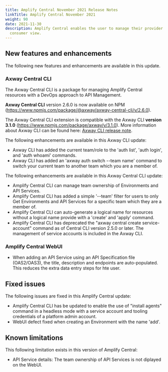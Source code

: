 ```yaml
---
title: Amplify Central November 2021 Release Notes
linkTitle: Amplify Central November 2021
weight: 90
date: 2021-11-30
description: Amplify Central enables the user to manage their provider /
  consumer view.
---
```


## New features and enhancements

The following new features and enhancements are available in this update.

### Axway Central CLI

The Axway Central CLI is a package for managing Amplify Central resources with a DevOps approach to API Management.

**Axway Central CLI** version 2.6.0 is now available on NPM (<https://www.npmjs.com/package/@axway/axway-central-cli/v/2.6.0>).

The Axway Central CLI extension is compatible with the Axway CLI **version 3.1.0** (<https://www.npmjs.com/package/axway/v/3.1.0>).
More information about Axway CLI can be found here: [Axway CLI release note](https://docs.axway.com/bundle/axwaycli-open-docs/page/docs/release_notes/3_1_0_20211202_relnotes/index.html).

The following enhancements are available in this Axway CLI update:

* Axway CLI has added the current team/role to the 'auth list', 'auth login', and 'auth whoami' commands.
* Axway CLI has added an 'axway auth switch --team name' command to switch your current team to another team which you are a member of.

The following enhancements are available in this Axway Central CLI update:

* Amplify Central CLI can manage team ownership of Environments and API Services.
* Amplify Central CLI has added a simple '--team' filter for users to only Get Environments and API Services for a specific team which they are a member of.
* Amplify Central CLI can auto-generate a logical name for resources without a logical name provide with a 'create' and 'apply' command.  
* Amplify Central CLI has deprecated the "axway central create service-account" command as of Central CLI version 2.5.0 or later.  The management of service accounts is included in the Axway CLI.

### Amplify Central WebUI

* When adding an API Service using an API Specification file (OAS2/OAS3), the title, description and endpoints are auto-populated.  This reduces the extra data entry steps for hte user.

## Fixed issues

The following issues are fixed in this Amplify Central update:

* Amplify Central CLI has be updated to enable the use of "install agents" command in a headless mode with a service account and tooling credentials of a platform admin account.
* WebUI defect fixed when creating an Environment with the name 'add'.

## Known limitations

This following limitation exists in this version of Amplify Central:

* API Service details: The team ownership of API Services is not diplayed on the WebUI.
